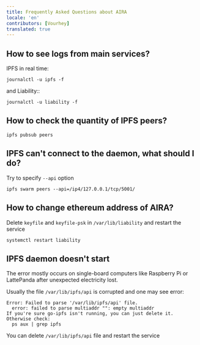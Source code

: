 ```yaml
---
title: Frequently Asked Questions about AIRA
locale: 'en' 
contributors: [Vourhey]
translated: true
---
```


## How to see logs from main services?

IPFS in real time:

    journalctl -u ipfs -f

and Liability::

    journalctl -u liability -f

## How to check the quantity of IPFS peers?

    ipfs pubsub peers 

## IPFS can't connect to the daemon, what should I do?

Try to specify `--api` option

    ipfs swarm peers --api=/ip4/127.0.0.1/tcp/5001/

## How to change ethereum address of AIRA?

Delete `keyfile` and `keyfile-psk` in `/var/lib/liability` and restart the service

```
systemctl restart liability
```

## IPFS daemon doesn't start

The error mostly occurs on single-board computers like Raspberry Pi or LattePanda after unexpected electricity lost.

Usually the file `/var/lib/ipfs/api` is corrupted and one may see error:

```
Error: Failed to parse '/var/lib/ipfs/api' file.
  error: failed to parse multiaddr "": empty multiaddr
If you're sure go-ipfs isn't running, you can just delete it.
Otherwise check:
  ps aux | grep ipfs
```

You can delete `/var/lib/ipfs/api` file and restart the service

